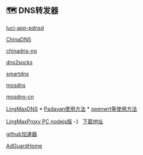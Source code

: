 ## :world_map: DNS转发器

[luci-app-pdnsd](https://github.com/AlexZhuo/luci-app-pdnsd)

[ChinaDNS](https://github.com/shadowsocks/ChinaDNS)

[chinadns-ng](https://github.com/zfl9/chinadns-ng)

[dns2socks](https://github.com/net-byte/dns2socks)

[smartdns](https://github.com/pymumu/smartdns)

[mosdns](https://github.com/IrineSistiana/mosdns)

[mosdns-cn](https://github.com/IrineSistiana/mosdns-cn)

[LingMaxDNS](https://github.com/zanzhz1101/LingMaxDNS) * [Padavan使用方法](https://www.right.com.cn/forum/thread-8210921-1-1.html) * [openwrt等使用方法](https://www.right.com.cn/forum/thread-8137820-1-1.html)

[LingMaxProxy PC nodejs版](https://www.right.com.cn/forum/thread-4083699-1-1.html) -》 [下载地址](https://wwe.lanzoux.com/iMLwQm811ah)

[github加速器](https://github.com/dotnetcore/FastGithub)

[AdGuardHome](https://github.com/AdguardTeam/AdGuardHome)







